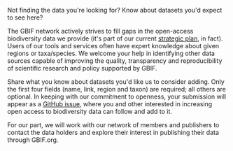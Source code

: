 Not finding the data you're looking for? Know about datasets you'd expect to see here?

The GBIF network actively strives to fill gaps in the open-access biodiversity data we provide (it's part of our current [strategic plan](http://#), in fact). Users of our tools and services often have expert knowledge about given regions or taxa/species. We welcome your help in identifying other data sources capable of improving the quality, transparency and reproducibility of scientific research and policy supported by GBIF.

Share what you know about datasets you'd like us to consider adding. Only the first four fields (name, link, region and taxon) are required; all others are optional. In keeping with our commitment to openness, your submission will appear as a [GitHub issue](https://github.com/gbif/data-mobilization), where you and other interested in increasing open access to biodiversity data can follow and add to it.

For our part, we will work with our network of members and publishers to contact the data holders and explore their interest in publishing their data through GBIF.org.
